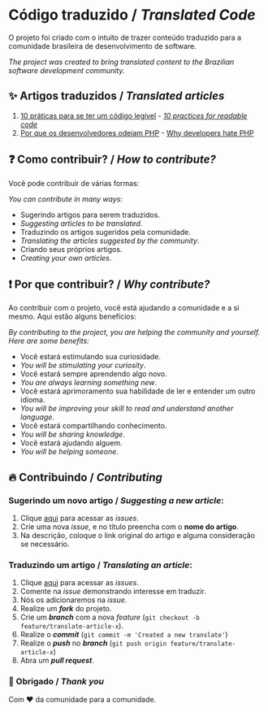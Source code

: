 
# Código traduzido / *Translated Code*

O projeto foi criado com o intuito de trazer conteúdo traduzido para a comunidade brasileira de desenvolvimento de software.

*The project was created to bring translated content to the Brazilian software development community.*

## :sparkles: Artigos traduzidos / *Translated articles*
1. [10 práticas para se ter um código legível](001-10-practices-for-readable-code/001-10-praticas-para-se-ter-um-codigo-legivel.md) - [*10 practices for readable code*](001-10-practices-for-readable-code/001-10-practices-for-readable-code.md)
2. [Por que os desenvolvedores odeiam PHP](002-why-developers-hate-php/002-por-que-os-desenvolvedores-odeiam-php.md) - [Why developers hate PHP](002-why-developers-hate-php/002-why-developers-hate-php.md)

## :question: Como contribuir? / *How to contribute?*
Você pode contribuir de várias formas:

*You can contribute in many ways*:

* Sugerindo artigos para serem traduzidos.
* *Suggesting articles to be translated*.
* Traduzindo os artigos sugeridos pela comunidade.
* *Translating the articles suggested by the community*.
* Criando seus próprios artigos.
* *Creating your own articles*.

## :exclamation: Por que contribuir? / *Why contribute?*
Ao contribuir com o projeto, você está ajudando a comunidade e a si mesmo. Aqui estão alguns benefícios:

*By contributing to the project, you are helping the community and yourself. Here are some benefits:*

* Você estará estimulando sua curiosidade.
* *You will be stimulating your curiosity*.
* Você estará sempre aprendendo algo novo.
* *You are always learning something new*.
* Você estará aprimoramento sua habilidade de ler e entender um outro idioma.
* *You will be improving your skill to read and understand another language*.
* Você estará compartilhando conhecimento.
* *You will be sharing knowledge*.
* Você estará ajudando alguem.
* *You will be helping someone*.

## :fire: Contribuindo / *Contributing*

### Sugerindo um novo artigo / *Suggesting a new article*:
1. Clique [aqui](https://github.com/brunobandev/translated-code/issues) para acessar as *issues*.
2. Crie uma nova *issue*, e no título preencha com o **nome do artigo**.
3. Na descrição, coloque o link original do artigo e alguma consideração se necessário.

### Traduzindo um artigo / *Translating an article*:
1. Clique [aqui](https://github.com/brunobandev/translated-code/issues) para acessar as *issues*.
2. Comente na *issue* demonstrando interesse em traduzir.
3. Nós os adicionaremos na *issue*.
4. Realize um ***fork*** do projeto.
5. Crie um ***branch*** com a nova *feature* (`git checkout -b feature/translate-article-x`).
6. Realize o ***commit*** (`git commit -m 'Created a new translate'`)
2.  Realize o ***push*** no ***branch*** (`git push origin feature/translate-article-x`)
3.  Abra um ***pull request***.


### :clap: Obrigado / *Thank you*

Com :heart: da comunidade para a comunidade.
